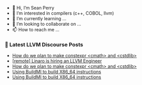 - 👋 Hi, I’m Sean Perry
- 👀 I’m interested in compilers (c++, COBOL, llvm)
- 🌱 I’m currently learning ...
- 💞️ I’m looking to collaborate on ...
- 📫 How to reach me ...

<!---
s66perry/s66perry is a ✨ special ✨ repository because its `README.md` (this file) appears on your GitHub profile.
You can click the Preview link to take a look at your changes.
--->
### 📕 Latest LLVM Discourse Posts

<!-- DISCOURSE-LLVM:START -->
- [How do we plan to make constexpr &lt;cmath&gt; and &lt;cstdlib&gt;](https://discourse.llvm.org/t/how-do-we-plan-to-make-constexpr-cmath-and-cstdlib/65930#post_5)
- [[remote] Linaro is hiring an LLVM Engineer](https://discourse.llvm.org/t/remote-linaro-is-hiring-an-llvm-engineer/65942#post_1)
- [How do we plan to make constexpr &lt;cmath&gt; and &lt;cstdlib&gt;](https://discourse.llvm.org/t/how-do-we-plan-to-make-constexpr-cmath-and-cstdlib/65930#post_4)
- [Using BuildMI to build X86_64 instructions](https://discourse.llvm.org/t/using-buildmi-to-build-x86-64-instructions/65940#post_3)
- [Using BuildMI to build X86_64 instructions](https://discourse.llvm.org/t/using-buildmi-to-build-x86-64-instructions/65940#post_2)
<!-- DISCOURSE-LLVM:END -->

